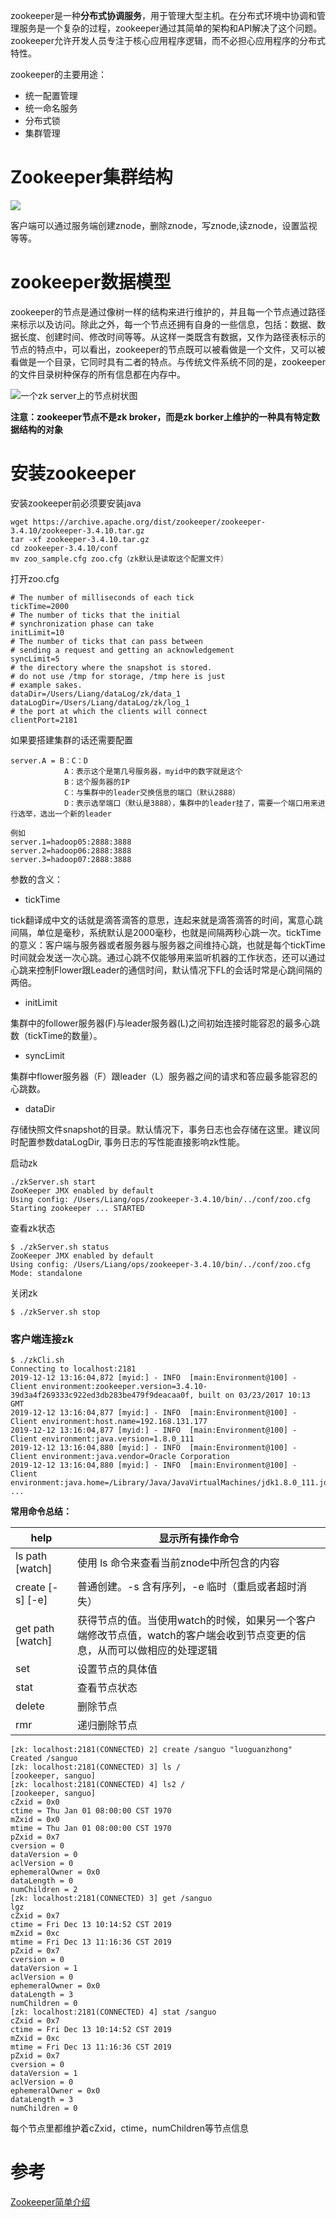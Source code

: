 zookeeper是一种**分布式协调服务**，用于管理大型主机。在分布式环境中协调和管理服务是一个复杂的过程，zookeeper通过其简单的架构和API解决了这个问题。zookeeper允许开发人员专注于核心应用程序逻辑，而不必担心应用程序的分布式特性。

zookeeper的主要用途：
* 统一配置管理
* 统一命名服务
* 分布式锁
* 集群管理

# Zookeeper集群结构
![](https://tva1.sinaimg.cn/large/007S8ZIlly1gijcr7dox8j30go055mxg.jpg)

客户端可以通过服务端创建znode，删除znode，写znode,读znode，设置监视等等。

# zookeeper数据模型
zookeeper的节点是通过像树一样的结构来进行维护的，并且每一个节点通过路径来标示以及访问。除此之外，每一个节点还拥有自身的一些信息，包括：数据、数据长度、创建时间、修改时间等等。从这样一类既含有数据，又作为路径表标示的节点的特点中，可以看出，zookeeper的节点既可以被看做是一个文件，又可以被看做是一个目录，它同时具有二者的特点。与传统文件系统不同的是，zookeeper的文件目录树种保存的所有信息都在内存中。

![一个zk server上的节点树状图](https://tva1.sinaimg.cn/large/007S8ZIlly1gijcqx8fjhj30ca071q3h.jpg)

**注意：zookeeper节点不是zk broker，而是zk borker上维护的一种具有特定数据结构的对象**

# 安装zookeeper
安装zookeeper前必须要安装java
```
wget https://archive.apache.org/dist/zookeeper/zookeeper-3.4.10/zookeeper-3.4.10.tar.gz
tar -xf zookeeper-3.4.10.tar.gz
cd zookeeper-3.4.10/conf
mv zoo_sample.cfg zoo.cfg（zk默认是读取这个配置文件）
```
打开zoo.cfg
```
# The number of milliseconds of each tick
tickTime=2000
# The number of ticks that the initial 
# synchronization phase can take
initLimit=10
# The number of ticks that can pass between 
# sending a request and getting an acknowledgement
syncLimit=5
# the directory where the snapshot is stored.
# do not use /tmp for storage, /tmp here is just 
# example sakes.
dataDir=/Users/Liang/dataLog/zk/data_1
dataLogDir=/Users/Liang/dataLog/zk/log_1
# the port at which the clients will connect
clientPort=2181
```
如果要搭建集群的话还需要配置
```
server.A = B：C：D
			A：表示这个是第几号服务器，myid中的数字就是这个
			B：这个服务器的IP
			C：与集群中的leader交换信息的端口（默认2888）
			D：表示选举端口（默认是3888），集群中的leader挂了，需要一个端口用来进行选举，选出一个新的leader

例如
server.1=hadoop05:2888:3888
server.2=hadoop06:2888:3888
server.3=hadoop07:2888:3888
```
参数的含义：
* tickTime

tick翻译成中文的话就是滴答滴答的意思，连起来就是滴答滴答的时间，寓意心跳间隔，单位是毫秒，系统默认是2000毫秒，也就是间隔两秒心跳一次。tickTime的意义：客户端与服务器或者服务器与服务器之间维持心跳，也就是每个tickTime时间就会发送一次心跳。通过心跳不仅能够用来监听机器的工作状态，还可以通过心跳来控制Flower跟Leader的通信时间，默认情况下FL的会话时常是心跳间隔的两倍。

* initLimit

集群中的follower服务器(F)与leader服务器(L)之间初始连接时能容忍的最多心跳数（tickTime的数量）。

* syncLimit

集群中flower服务器（F）跟leader（L）服务器之间的请求和答应最多能容忍的心跳数。

* dataDir

存储快照文件snapshot的目录。默认情况下，事务日志也会存储在这里。建议同时配置参数dataLogDir, 事务日志的写性能直接影响zk性能。   

启动zk
```
./zkServer.sh start
ZooKeeper JMX enabled by default
Using config: /Users/Liang/ops/zookeeper-3.4.10/bin/../conf/zoo.cfg
Starting zookeeper ... STARTED
```
查看zk状态
```
$ ./zkServer.sh status
ZooKeeper JMX enabled by default
Using config: /Users/Liang/ops/zookeeper-3.4.10/bin/../conf/zoo.cfg
Mode: standalone
```
关闭zk
```
$ ./zkServer.sh stop
```
### 客户端连接zk
```
$ ./zkCli.sh
Connecting to localhost:2181
2019-12-12 13:16:04,872 [myid:] - INFO  [main:Environment@100] - Client environment:zookeeper.version=3.4.10-39d3a4f269333c922ed3db283be479f9deacaa0f, built on 03/23/2017 10:13 GMT
2019-12-12 13:16:04,877 [myid:] - INFO  [main:Environment@100] - Client environment:host.name=192.168.131.177
2019-12-12 13:16:04,877 [myid:] - INFO  [main:Environment@100] - Client environment:java.version=1.8.0_111
2019-12-12 13:16:04,880 [myid:] - INFO  [main:Environment@100] - Client environment:java.vendor=Oracle Corporation
2019-12-12 13:16:04,880 [myid:] - INFO  [main:Environment@100] - Client environment:java.home=/Library/Java/JavaVirtualMachines/jdk1.8.0_111.jdk/Contents/Home/jre
...
```
**常用命令总结：**

| help             | 显示所有操作命令                                             |
| ---------------- | ------------------------------------------------------------ |
| ls path [watch]  | 使用 ls 命令来查看当前znode中所包含的内容                    |
| create [-s] [-e] | 普通创建。-s 含有序列，-e 临时（重启或者超时消失）           |
| get path [watch] | 获得节点的值。当使用watch的时候，如果另一个客户端修改节点值，watch的客户端会收到节点变更的信息，从而可以做相应的处理逻辑 |
| set              | 设置节点的具体值                                             |
| stat             | 查看节点状态                                                 |
| delete           | 删除节点                                                     |
| rmr              | 递归删除节点                                                 |



```
[zk: localhost:2181(CONNECTED) 2] create /sanguo "luoguanzhong"
Created /sanguo
[zk: localhost:2181(CONNECTED) 3] ls /
[zookeeper, sanguo]
[zk: localhost:2181(CONNECTED) 4] ls2 /
[zookeeper, sanguo]
cZxid = 0x0
ctime = Thu Jan 01 08:00:00 CST 1970
mZxid = 0x0
mtime = Thu Jan 01 08:00:00 CST 1970
pZxid = 0x7
cversion = 0
dataVersion = 0
aclVersion = 0
ephemeralOwner = 0x0
dataLength = 0
numChildren = 2
[zk: localhost:2181(CONNECTED) 3] get /sanguo
lgz
cZxid = 0x7
ctime = Fri Dec 13 10:14:52 CST 2019
mZxid = 0xc
mtime = Fri Dec 13 11:16:36 CST 2019
pZxid = 0x7
cversion = 0
dataVersion = 1
aclVersion = 0
ephemeralOwner = 0x0
dataLength = 3
numChildren = 0
[zk: localhost:2181(CONNECTED) 4] stat /sanguo
cZxid = 0x7
ctime = Fri Dec 13 10:14:52 CST 2019
mZxid = 0xc
mtime = Fri Dec 13 11:16:36 CST 2019
pZxid = 0x7
cversion = 0
dataVersion = 1
aclVersion = 0
ephemeralOwner = 0x0
dataLength = 3
numChildren = 0
```
每个节点里都维护着cZxid，ctime，numChildren等节点信息

# 参考

 [Zookeeper简单介绍](https://www.cnblogs.com/sunddenly/p/4033574.html)
